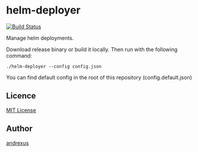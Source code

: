 # helm-deployer

[![Build Status](https://travis-ci.org/entwico/helm-deployer.svg?branch=master)](https://travis-ci.org/entwico/helm-deployer)

Manage helm deployments.

Download release binary or build it locally.
Then run with the following command:

```
./helm-deployer --config config.json 
```
You can find default config in the root of this repository (config.default.json)

## Licence

[MIT License](https://raw.githubusercontent.com/entwico/helm-deployer/master/LICENSE.txt)

## Author

[andrexus](https://github.com/andrexus)
